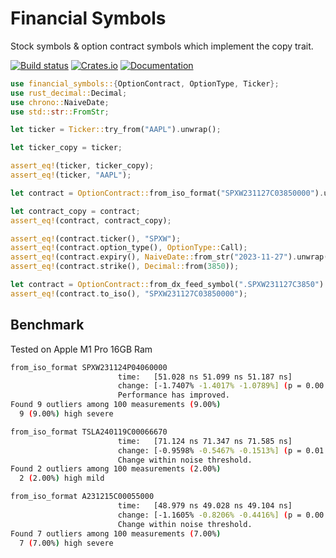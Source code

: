 # Financial Symbols

Stock symbols & option contract symbols which implement the copy trait.

[![Build status](https://github.com/Zarathustra2/Financial-Symbols/actions/workflows/ci.yaml/badge.svg?branch=main)](https://github.com/Zarathustra2/Financial-Symbols/actions/workflows/ci.yaml)
[![Crates.io](https://img.shields.io/crates/v/financial_symbols)](https://crates.io/crates/financial_symbols)
[![Documentation](https://docs.rs/financial_symbols/badge.svg)](https://docs.rs/financial_symbols)


```rust
use financial_symbols::{OptionContract, OptionType, Ticker};
use rust_decimal::Decimal;
use chrono::NaiveDate;
use std::str::FromStr;

let ticker = Ticker::try_from("AAPL").unwrap();

let ticker_copy = ticker;

assert_eq!(ticker, ticker_copy);
assert_eq!(ticker, "AAPL");

let contract = OptionContract::from_iso_format("SPXW231127C03850000").unwrap();

let contract_copy = contract;
assert_eq!(contract, contract_copy);

assert_eq!(contract.ticker(), "SPXW");
assert_eq!(contract.option_type(), OptionType::Call);
assert_eq!(contract.expiry(), NaiveDate::from_str("2023-11-27").unwrap());
assert_eq!(contract.strike(), Decimal::from(3850));

let contract = OptionContract::from_dx_feed_symbol(".SPXW231127C3850").unwrap();
assert_eq!(contract.to_iso(), "SPXW231127C03850000");
```


## Benchmark 
Tested on Apple M1 Pro 16GB Ram
```bash
from_iso_format SPXW231124P04060000
                        time:   [51.028 ns 51.099 ns 51.187 ns]
                        change: [-1.7407% -1.4017% -1.0789%] (p = 0.00 < 0.05)
                        Performance has improved.
Found 9 outliers among 100 measurements (9.00%)
  9 (9.00%) high severe

from_iso_format TSLA240119C00066670
                        time:   [71.124 ns 71.347 ns 71.585 ns]
                        change: [-0.9598% -0.5467% -0.1513%] (p = 0.01 < 0.05)
                        Change within noise threshold.
Found 2 outliers among 100 measurements (2.00%)
  2 (2.00%) high mild

from_iso_format A231215C00055000
                        time:   [48.979 ns 49.028 ns 49.104 ns]
                        change: [-1.1605% -0.8206% -0.4416%] (p = 0.00 < 0.05)
                        Change within noise threshold.
Found 7 outliers among 100 measurements (7.00%)
  7 (7.00%) high severe
```
